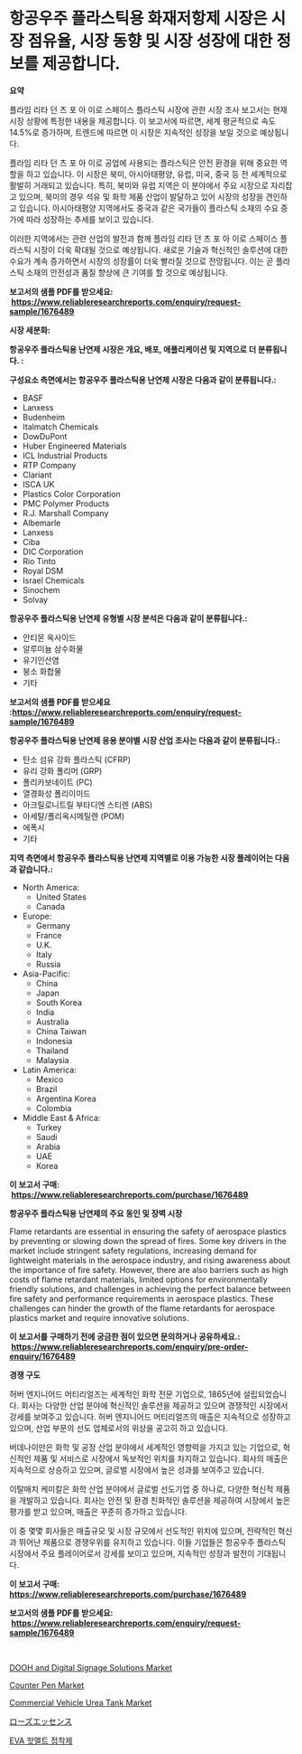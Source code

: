 <p><h1>항공우주 플라스틱용 화재저항제 시장은 시장 점유율, 시장 동향 및 시장 성장에 대한 정보를 제공합니다.</h1></p><p><strong>요약</strong></p>
<p><p>플라임 리타 던 츠 포 아 이로 스페이스 플라스틱 시장에 관한 시장 조사 보고서는 현재 시장 상황에 특정한 내용을 제공합니다. 이 보고서에 따르면, 세계 평균적으로 속도 14.5%로 증가하며, 트렌드에 따르면 이 시장은 지속적인 성장을 보일 것으로 예상됩니다. </p><p>플라임 리타 던 츠 포 아 이로 공업에 사용되는 플라스틱은 안전 환경을 위해 중요한 역할을 하고 있습니다. 이 시장은 북미, 아시아태평양, 유럽, 미국, 중국 등 전 세계적으로 활발히 거래되고 있습니다. 특히, 북미와 유럽 지역은 이 분야에서 주요 시장으로 자리잡고 있으며, 북미의 경우 석유 및 화학 제품 산업이 발달하고 있어 시장의 성장을 견인하고 있습니다. 아시아태평양 지역에서도 중국과 같은 국가들이 플라스틱 소재의 수요 증가에 따라 성장하는 추세를 보이고 있습니다.</p><p>이러한 지역에서는 관련 산업의 발전과 함께 플라임 리타 던 츠 포 아 이로 스페이스 플라스틱 시장이 더욱 확대될 것으로 예상됩니다. 새로운 기술과 혁신적인 솔루션에 대한 수요가 계속 증가하면서 시장의 성장률이 더욱 빨라질 것으로 전망됩니다. 이는 곧 플라스틱 소재의 안전성과 품질 향상에 큰 기여를 할 것으로 예상됩니다.</p></p>
<p><strong>보고서의 샘플 PDF를 받으세요: &nbsp;<a href="https://www.reliableresearchreports.com/enquiry/request-sample/1676489">https://www.reliableresearchreports.com/enquiry/request-sample/1676489</a></strong></p>
<p><strong>시장 세분화:</strong></p>
<p><strong> 항공우주 플라스틱용 난연제 시장은 개요, 배포, 애플리케이션 및 지역으로 더 분류됩니다. :</strong></p>
<p><strong>구성요소 측면에서는 항공우주 플라스틱용 난연제 시장은 다음과 같이 분류됩니다.:</strong></p>
<p><ul><li>BASF</li><li>Lanxess</li><li>Budenheim</li><li>Italmatch Chemicals</li><li>DowDuPont</li><li>Huber Engineered Materials</li><li>ICL Industrial Products</li><li>RTP Company</li><li>Clariant</li><li>ISCA UK</li><li>Plastics Color Corporation</li><li>PMC Polymer Products</li><li>R.J. Marshall Company</li><li>Albemarle</li><li>Lanxess</li><li>Ciba</li><li>DIC Corporation</li><li>Rio Tinto</li><li>Royal DSM</li><li>Israel Chemicals</li><li>Sinochem</li><li>Solvay</li></ul></p>
<p><strong> 항공우주 플라스틱용 난연제 유형별 시장 분석은 다음과 같이 분류됩니다.:</strong></p>
<p><ul><li>안티몬 옥사이드</li><li>알루미늄 삼수화물</li><li>유기인산염</li><li>붕소 화합물</li><li>기타</li></ul></p>
<p><strong>보고서의 샘플 PDF를 받으세요 :<a href="https://www.reliableresearchreports.com/enquiry/request-sample/1676489">https://www.reliableresearchreports.com/enquiry/request-sample/1676489</a></strong></p>
<p><strong> 항공우주 플라스틱용 난연제 응용 분야별 시장 산업 조사는 다음과 같이 분류됩니다.:</strong></p>
<p><ul><li>탄소 섬유 강화 플라스틱 (CFRP)</li><li>유리 강화 폴리머 (GRP)</li><li>폴리카보네이트 (PC)</li><li>열경화성 폴리이미드</li><li>아크릴로니트릴 부타디엔 스티렌 (ABS)</li><li>아세탈/폴리옥시메틸렌 (POM)</li><li>에폭시</li><li>기타</li></ul></p>
<p><strong>지역 측면에서 항공우주 플라스틱용 난연제 지역별로 이용 가능한 시장 플레이어는 다음과 같습니다.:</strong></p>
<p><ul>
    <li>
        North America:
        <ul>
            <li>United States</li>
            <li>Canada</li>
        </ul>
    </li>
    <li>
        Europe:
        <ul>
            <li>Germany</li>
            <li>France</li>
            <li>U.K.</li>
            <li>Italy</li>
            <li>Russia</li>
        </ul>
    </li>
    <li>
        Asia-Pacific:
        <ul>
            <li>China</li>
            <li>Japan</li>
            <li>South Korea</li>
            <li>India</li>
            <li>Australia</li>
            <li>China Taiwan</li>
            <li>Indonesia</li>
            <li>Thailand</li>
            <li>Malaysia</li>
        </ul>
    </li>
    <li>
        Latin America:
        <ul>
            <li>Mexico</li>
            <li>Brazil</li>
            <li>Argentina Korea</li>
            <li>Colombia</li>
        </ul>
    </li>
    <li>
        Middle East & Africa:
        <ul>
            <li>Turkey</li>
            <li>Saudi</li>
            <li>Arabia</li>
            <li>UAE</li>
            <li>Korea</li>
        </ul>
    </li>
    </ul></p>
<p><strong>이 보고서 구매: &nbsp;<a href="https://www.reliableresearchreports.com/purchase/1676489">https://www.reliableresearchreports.com/purchase/1676489</a></strong></p>
<p><strong>항공우주 플라스틱용 난연제의 주요 동인 및 장벽 시장</strong></p>
<p><p>Flame retardants are essential in ensuring the safety of aerospace plastics by preventing or slowing down the spread of fires. Some key drivers in the market include stringent safety regulations, increasing demand for lightweight materials in the aerospace industry, and rising awareness about the importance of fire safety. However, there are also barriers such as high costs of flame retardant materials, limited options for environmentally friendly solutions, and challenges in achieving the perfect balance between fire safety and performance requirements in aerospace plastics. These challenges can hinder the growth of the flame retardants for aerospace plastics market and require innovative solutions.</p></p>
<p><strong>이 보고서를 구매하기 전에 궁금한 점이 있으면 문의하거나 공유하세요.: &nbsp;<a href="https://www.reliableresearchreports.com/enquiry/pre-order-enquiry/1676489">https://www.reliableresearchreports.com/enquiry/pre-order-enquiry/1676489</a></strong></p>
<p><strong>경쟁 구도</strong></p>
<p><p>허버 엔지니어드 머티리얼즈는 세계적인 화학 전문 기업으로, 1865년에 설립되었습니다. 회사는 다양한 산업 분야에 혁신적인 솔루션을 제공하고 있으며 경쟁적인 시장에서 강세를 보여주고 있습니다. 허버 엔지니어드 머티리얼즈의 매출은 지속적으로 성장하고 있으며, 산업 부문의 선도 업체로서의 위상을 공고히 하고 있습니다.</p><p>버데나이만은 화학 및 공정 산업 분야에서 세계적인 영향력을 가지고 있는 기업으로, 혁신적인 제품 및 서비스로 시장에서 독보적인 위치를 차지하고 있습니다. 회사의 매출은 지속적으로 상승하고 있으며, 글로벌 시장에서 높은 성과를 보여주고 있습니다.</p><p>이탈매치 케미칼은 화학 산업 분야에서 글로벌 선도기업 중 하나로, 다양한 혁신적 제품을 개발하고 있습니다. 회사는 안전 및 환경 친화적인 솔루션을 제공하여 시장에서 높은 평가를 받고 있으며, 매출은 꾸준히 증가하고 있습니다.</p><p>이 중 몇몇 회사들은 매출규모 및 시장 규모에서 선도적인 위치에 있으며, 전략적인 혁신과 뛰어난 제품으로 경쟁우위를 유지하고 있습니다. 이들 기업들은 항공우주 플라스틱 시장에서 주요 플레이어로서 강세를 보이고 있으며, 지속적인 성장과 발전이 기대됩니다.</p></p>
<p><strong>이 보고서 구매: &nbsp; <a href="https://www.reliableresearchreports.com/purchase/1676489">https://www.reliableresearchreports.com/purchase/1676489</a></strong></p>
<p><strong>보고서의 샘플 PDF를 받으세요: &nbsp;<a href="https://www.reliableresearchreports.com/enquiry/request-sample/1676489">https://www.reliableresearchreports.com/enquiry/request-sample/1676489</a></strong><strong></strong></p>
<p>&nbsp;</p>
<p><p><a href="https://issuu.com/reportprime-2/docs/dooh-and-digital-signage-solutions-market-size-203">DOOH and Digital Signage Solutions Market</a></p><p><a href="https://github.com/yoshih12/Market-Research-Report-List-2/blob/main/counter-pen-market.md">Counter Pen Market</a></p><p><a href="https://automatic-knee-4c7.notion.site/Commercial-Vehicle-Urea-Tank-Market-Research-Report-Provides-thorough-Industry-Overview-which-offer-c49c9d235dc44b028c7cbdf5f3a8dc64">Commercial Vehicle Urea Tank Market</a></p><p><a href="https://github.com/jkjreqjscoxx7/Market-Research-Report-List-1/blob/main/75328893588.md">ローズエッセンス</a></p><p><a href="https://github.com/nuekbpymrrz5/Market-Research-Report-List-1/blob/main/13469713131.md">EVA 핫멜트 접착제</a></p></p>